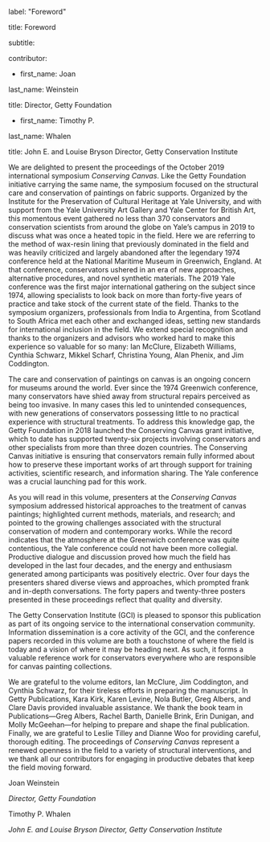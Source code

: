 label: "Foreword"

title: Foreword

subtitle:

contributor:

-   first_name: Joan

last_name: Weinstein

title: Director, Getty Foundation

-   first_name: Timothy P.

last_name: Whalen

title: John E. and Louise Bryson Director, Getty Conservation Institute

We are delighted to present the proceedings of the October 2019 international symposium *Conserving Canvas*. Like the Getty Foundation initiative carrying the same name, the symposium focused on the structural care and conservation of paintings on fabric supports. Organized by the Institute for the Preservation of Cultural Heritage at Yale University, and with support from the Yale University Art Gallery and Yale Center for British Art, this momentous event gathered no less than 370 conservators and conservation scientists from around the globe on Yale’s campus in 2019 to discuss what was once a heated topic in the field. Here we are referring to the method of wax-resin lining that previously dominated in the field and was heavily criticized and largely abandoned after the legendary 1974 conference held at the National Maritime Museum in Greenwich, England. At that conference, conservators ushered in an era of new approaches, alternative procedures, and novel synthetic materials. The 2019 Yale conference was the first major international gathering on the subject since 1974, allowing specialists to look back on more than forty-five years of practice and take stock of the current state of the field. Thanks to the symposium organizers, professionals from India to Argentina, from Scotland to South Africa met each other and exchanged ideas, setting new standards for international inclusion in the field. We extend special recognition and thanks to the organizers and advisors who worked hard to make this experience so valuable for so many: Ian McClure, Elizabeth Williams, Cynthia Schwarz, Mikkel Scharf, Christina Young, Alan Phenix, and Jim Coddington.

The care and conservation of paintings on canvas is an ongoing concern for museums around the world. Ever since the 1974 Greenwich conference, many conservators have shied away from structural repairs perceived as being too invasive. In many cases this led to unintended consequences, with new generations of conservators possessing little to no practical experience with structural treatments. To address this knowledge gap, the Getty Foundation in 2018 launched the Conserving Canvas grant initiative, which to date has supported twenty-six projects involving conservators and other specialists from more than three dozen countries. The Conserving Canvas initiative is ensuring that conservators remain fully informed about how to preserve these important works of art through support for training activities, scientific research, and information sharing. The Yale conference was a crucial launching pad for this work.

As you will read in this volume, presenters at the *Conserving Canvas* symposium addressed historical approaches to the treatment of canvas paintings; highlighted current methods, materials, and research; and pointed to the growing challenges associated with the structural conservation of modern and contemporary works. While the record indicates that the atmosphere at the Greenwich conference was quite contentious, the Yale conference could not have been more collegial. Productive dialogue and discussion proved how much the field has developed in the last four decades, and the energy and enthusiasm generated among participants was positively electric. Over four days the presenters shared diverse views and approaches, which prompted frank and in-depth conversations. The forty papers and twenty-three posters presented in these proceedings reflect that quality and diversity.

The Getty Conservation Institute (GCI) is pleased to sponsor this publication as part of its ongoing service to the international conservation community. Information dissemination is a core activity of the GCI, and the conference papers recorded in this volume are both a touchstone of where the field is today and a vision of where it may be heading next. As such, it forms a valuable reference work for conservators everywhere who are responsible for canvas painting collections.

We are grateful to the volume editors, Ian McClure, Jim Coddington, and Cynthia Schwarz, for their tireless efforts in preparing the manuscript. In Getty Publications, Kara Kirk, Karen Levine, Nola Butler, Greg Albers, and Clare Davis provided invaluable assistance. We thank the book team in Publications—Greg Albers, Rachel Barth, Danielle Brink, Erin Dunigan, and Molly McGeehan—for helping to prepare and shape the final publication. Finally, we are grateful to Leslie Tilley and Dianne Woo for providing careful, thorough editing. The proceedings of *Conserving Canvas* represent a renewed openness in the field to a variety of structural interventions, and we thank all our contributors for engaging in productive debates that keep the field moving forward.

Joan Weinstein

*Director, Getty Foundation*

Timothy P. Whalen

*John E. and Louise Bryson Director, Getty Conservation Institute*
